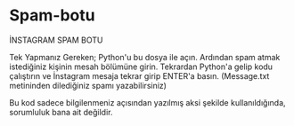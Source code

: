 # Spam-botu
İNSTAGRAM SPAM BOTU 

Tek Yapmanız Gereken;
Python'u bu dosya ile açın. 
Ardından spam atmak istediğiniz kişinin 
mesah bölümüne girin. Tekrardan Python'a 
gelip kodu çalıştırın ve İnstagram mesaja tekrar
girip ENTER'a basın.
(Message.txt metininden dilediğiniz spamı 
yazabilirsiniz)

Bu kod sadece bilgilenmeniz açısından yazılmış
aksi şekilde kullanıldığında, sorumluluk bana ait
değildir.
